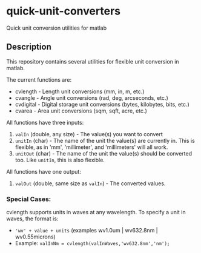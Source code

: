 # quick-unit-converters
Quick unit conversion utilities for matlab

## Description
This repository contains several utilities for flexible unit conversion in matlab. 

The current functions are:
 - cvlength  - Length unit conversions (mm, in, m, etc.)
 - cvangle   - Angle unit conversions (rad, deg, arcseconds, etc.)
 - cvdigital - Digital storage unit conversions (bytes, kilobytes, bits, etc.)
 - cvarea    - Area unit conversions (sqm, sqft, acre, etc.)

All functions have three inputs:

 1. `valIn` (double, any size) - The value(s) you want to convert
 2. `unitIn` (char) - The name of the unit the value(s) are currently in. This is flexible, as in 'mm', 'millimeter', and 'millimeters' will all work.
 3. `unitOut` (char) - The name of the unit the value(s) should be converted too. Like `unitIn`, this is also flexible. 

All functions have one output:

 1. `valOut` (double, same size as `valIn`) - The converted values.


### Special Cases: 

cvlength supports units in waves at any wavelength. To specify a unit in waves, the format is:
- `'wv' + value + units` (examples wv1.0um | wv632.8nm | wv0.55microns)
- Example: `valInNm = cvlength(valInWaves,'wv632.8nm','nm');`
